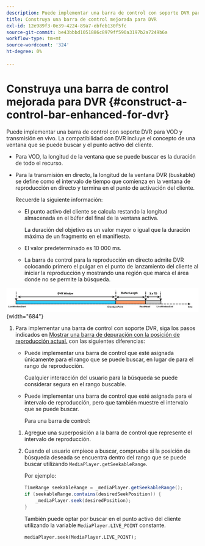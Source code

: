 ```yaml
---
description: Puede implementar una barra de control con soporte DVR para VOD y transmisión en vivo. La compatibilidad con DVR incluye el concepto de una ventana que se puede buscar y el punto activo del cliente.
title: Construya una barra de control mejorada para DVR
exl-id: 12e989f3-0e39-4224-89a7-ebfeb130f5fc
source-git-commit: be43bbbd1051886c8979ff590a3197b2a7249b6a
workflow-type: tm+mt
source-wordcount: '324'
ht-degree: 0%

---
```


# Construya una barra de control mejorada para DVR {#construct-a-control-bar-enhanced-for-dvr}

Puede implementar una barra de control con soporte DVR para VOD y transmisión en vivo. La compatibilidad con DVR incluye el concepto de una ventana que se puede buscar y el punto activo del cliente.

* Para VOD, la longitud de la ventana que se puede buscar es la duración de todo el recurso.
* Para la transmisión en directo, la longitud de la ventana DVR (buskable) se define como el intervalo de tiempo que comienza en la ventana de reproducción en directo y termina en el punto de activación del cliente.

   Recuerde la siguiente información:

   * El punto activo del cliente se calcula restando la longitud almacenada en el búfer del final de la ventana activa.

      La duración del objetivo es un valor mayor o igual que la duración máxima de un fragmento en el manifiesto.
   * El valor predeterminado es 10 000 ms.
   * La barra de control para la reproducción en directo admite DVR colocando primero el pulgar en el punto de lanzamiento del cliente al iniciar la reproducción y mostrando una región que marca el área donde no se permite la búsqueda.

<!--<a id="fig_37A39A28BA714BA5A2C461357ED5BD41"></a>-->

![](assets/dvr-window.PNG){width="684"}

1. Para implementar una barra de control con soporte DVR, siga los pasos indicados en [Mostrar una barra de depuración con la posición de reproducción actual.](../../../tvsdk-3x-android-prog/android-3x-content-playback-options-android2/ui-configure/android-3x-ui-seek-scrub-bar-display.md) con las siguientes diferencias:

   * Puede implementar una barra de control que esté asignada únicamente para el rango que se puede buscar, en lugar de para el rango de reproducción.

      Cualquier interacción del usuario para la búsqueda se puede considerar segura en el rango buscable.
   * Puede implementar una barra de control que esté asignada para el intervalo de reproducción, pero que también muestre el intervalo que se puede buscar.

      Para una barra de control:
   1. Agregue una superposición a la barra de control que represente el intervalo de reproducción.
   1. Cuando el usuario empiece a buscar, compruebe si la posición de búsqueda deseada se encuentra dentro del rango que se puede buscar utilizando `MediaPlayer.getSeekableRange`.

      Por ejemplo:

      ```java
      TimeRange seekableRange = _mediaPlayer.getSeekableRange(); 
      if (seekableRange.contains(desiredSeekPosition)) { 
          _mediaPlayer.seek(desiredPosition); 
      }
      ```

      También puede optar por buscar en el punto activo del cliente utilizando la variable `MediaPlayer.LIVE_POINT` constante.

      ```
      mediaPlayer.seek(MediaPlayer.LIVE_POINT);
      ```
